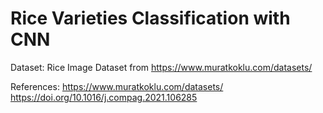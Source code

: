 # Rice Varieties Classification with CNN

Dataset: Rice Image Dataset from https://www.muratkoklu.com/datasets/

References:
https://www.muratkoklu.com/datasets/
https://doi.org/10.1016/j.compag.2021.106285
